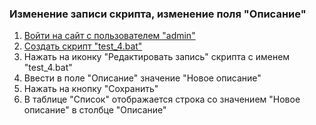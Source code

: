 ### Изменение записи скрипта, изменение поля "Описание"

1. [Войти на сайт с пользователем "admin"](../../../../0.%20Шаги/1.%20Войти%20на%20сайт%20с%20пользователем%20username.md)
1. [Создать скрипт "test_4.bat"](../../../../0.%20Шаги/2.%20Создать%20скрипт%20с%20именем%20test_name.md)
1. Нажать на иконку "Редактировать запись" скрипта с именем "test_4.bat"
1. Ввести в поле "Описание" значение "Новое описание"
1. Нажать на кнопку "Сохранить"
1. В таблице "Список" отображается строка со значением "Новое описание" в столбце "Описание"